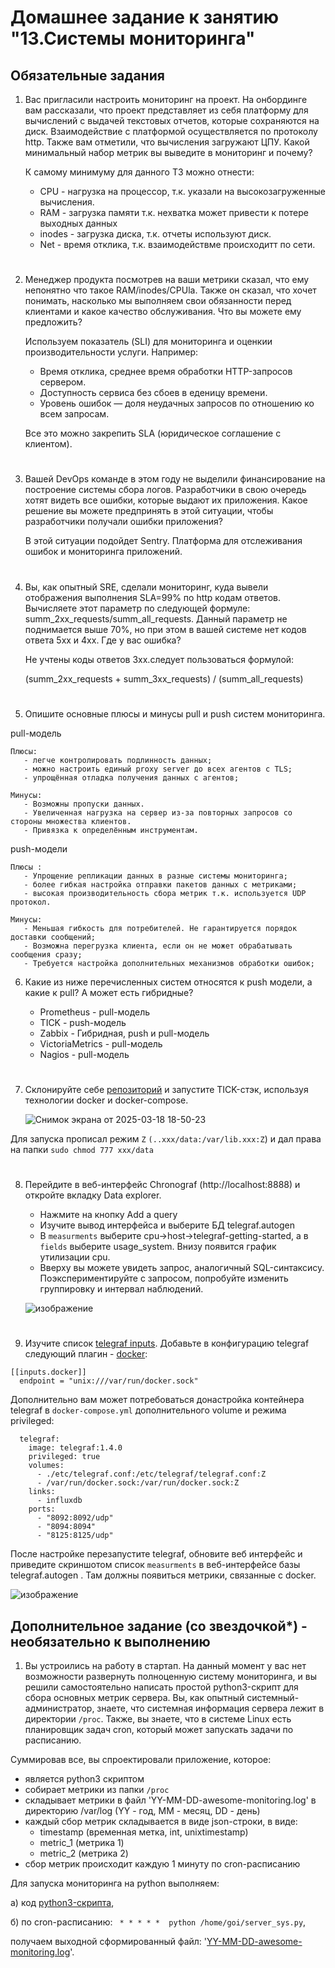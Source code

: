 # Домашнее задание к занятию "13.Системы мониторинга"

## Обязательные задания

1. Вас пригласили настроить мониторинг на проект. На онбординге вам рассказали, что проект представляет из себя 
платформу для вычислений с выдачей текстовых отчетов, которые сохраняются на диск. Взаимодействие с платформой 
осуществляется по протоколу http. Также вам отметили, что вычисления загружают ЦПУ. Какой минимальный набор метрик вы
выведите в мониторинг и почему?

   К самому минимуму для данного ТЗ можно отнести:
    - CPU     - нагрузка на  процессор, т.к. указали на высокозагруженные вычисления.
    - RAM     - загрузка памяти т.к. нехватка может привести к потере выходных данных 
    - inodes  - загрузка диска, т.к. отчеты используют диск.
    - Net     - время отклика, т.к. взаимодействме происходитт по сети.


#
2. Менеджер продукта посмотрев на ваши метрики сказал, что ему непонятно что такое RAM/inodes/CPUla. Также он сказал, 
что хочет понимать, насколько мы выполняем свои обязанности перед клиентами и какое качество обслуживания. Что вы 
можете ему предложить?

    Используем показатель (SLI) для мониторинга и оценкии производительности услуги.
Например:
    - Время отклика, среднее время обработки HTTP-запросов сервером.
    - Доступность сервиса без сбоев в еденицу времени.
    - Уровень ошибок  — доля неудачных запросов по отношению ко всем запросам.
    
     Все это можно закрепить SLA (юридическое соглашение с клиентом).

#
3. Вашей DevOps команде в этом году не выделили финансирование на построение системы сбора логов. Разработчики в свою 
очередь хотят видеть все ошибки, которые выдают их приложения. Какое решение вы можете предпринять в этой ситуации, 
чтобы разработчики получали ошибки приложения?

   В этой ситуации подойдет Sentry. Платформа для отслеживания ошибок и мониторинга приложений. 

#
4. Вы, как опытный SRE, сделали мониторинг, куда вывели отображения выполнения SLA=99% по http кодам ответов. 
Вычисляете этот параметр по следующей формуле: summ_2xx_requests/summ_all_requests. Данный параметр не поднимается выше 
70%, но при этом в вашей системе нет кодов ответа 5xx и 4xx. Где у вас ошибка?

   Не учтены коды ответов 3хх.следует пользоваться формулой:

      (summ_2xx_requests + summ_3xx_requests) / (summ_all_requests)
#
5. Опишите основные плюсы и минусы pull и push систем мониторинга.

pull-модель

```
Плюсы:
   - легче контролировать подлинность данных;
   - можно настроить единый proxy server до всех агентов с TLS;
   - упрощённая отладка получения данных с агентов;

Минусы:
   - Возможны пропуски данных.
   - Увеличенная нагрузка на сервер из-за повторных запросов со стороны множества клиентов.
   - Привязка к определённым инструментам.
```
push-модели
```
Плюсы :
   - Упрощение репликации данных в разные системы мониторинга;
   - более гибкая настройка отправки пакетов данных с метриками;
   - высокая производительность сбора метрик т.к. используется UDP протокол.

Минусы:
   - Меньшая гибкость для потребителей. Не гарантируется порядок доставки сообщений;
   - Возможна перегрузка клиента, если он не может обрабатывать сообщения сразу;
   - Требуется настройка дополнительных механизмов обработки ошибок;
```
   
6. Какие из ниже перечисленных систем относятся к push модели, а какие к pull? А может есть гибридные?

    - Prometheus - pull-модель
    - TICK - push-модель
    - Zabbix - Гибридная, push и pull-модель
    - VictoriaMetrics - pull-модель
    - Nagios - pull-модель
#
7. Склонируйте себе [репозиторий](https://github.com/influxdata/sandbox/tree/master) и запустите TICK-стэк, 
используя технологии docker и docker-compose.

   ![Снимок экрана от 2025-03-18 18-50-23](https://github.com/user-attachments/assets/9ace9983-e494-4f66-a0a8-d49b02f3bf34)



Для запуска прописал режим `Z` `(..ххх/data:/var/lib.ххх:Z`) и дал права на папки `sudo chmod 777 xxx/data`

#
8. Перейдите в веб-интерфейс Chronograf (http://localhost:8888) и откройте вкладку Data explorer.
        
    - Нажмите на кнопку Add a query
    - Изучите вывод интерфейса и выберите БД telegraf.autogen
    - В `measurments` выберите cpu->host->telegraf-getting-started, а в `fields` выберите usage_system. Внизу появится график утилизации cpu.
    - Вверху вы можете увидеть запрос, аналогичный SQL-синтаксису. Поэкспериментируйте с запросом, попробуйте изменить группировку и интервал наблюдений.

   ![изображение](https://github.com/user-attachments/assets/8aabbecf-4cee-4816-8713-7437d64deb88)

#
9. Изучите список [telegraf inputs](https://github.com/influxdata/telegraf/tree/master/plugins/inputs). 
Добавьте в конфигурацию telegraf следующий плагин - [docker](https://github.com/influxdata/telegraf/tree/master/plugins/inputs/docker):
```
[[inputs.docker]]
  endpoint = "unix:///var/run/docker.sock"
```

Дополнительно вам может потребоваться донастройка контейнера telegraf в `docker-compose.yml` дополнительного volume и 
режима privileged:
```
  telegraf:
    image: telegraf:1.4.0
    privileged: true
    volumes:
      - ./etc/telegraf.conf:/etc/telegraf/telegraf.conf:Z
      - /var/run/docker.sock:/var/run/docker.sock:Z
    links:
      - influxdb
    ports:
      - "8092:8092/udp"
      - "8094:8094"
      - "8125:8125/udp"
```

После настройке перезапустите telegraf, обновите веб интерфейс и приведите скриншотом список `measurments` в 
веб-интерфейсе базы telegraf.autogen . Там должны появиться метрики, связанные с docker.

   ![изображение](https://github.com/user-attachments/assets/6040b9de-714b-4fc8-86bd-bce96628237c)

## Дополнительное задание (со звездочкой*) - необязательно к выполнению

1. Вы устроились на работу в стартап. На данный момент у вас нет возможности развернуть полноценную систему 
мониторинга, и вы решили самостоятельно написать простой python3-скрипт для сбора основных метрик сервера. Вы, как 
опытный системный-администратор, знаете, что системная информация сервера лежит в директории `/proc`. 
Также, вы знаете, что в системе Linux есть  планировщик задач cron, который может запускать задачи по расписанию.

Суммировав все, вы спроектировали приложение, которое:
- является python3 скриптом
- собирает метрики из папки `/proc`
- складывает метрики в файл 'YY-MM-DD-awesome-monitoring.log' в директорию /var/log 
(YY - год, MM - месяц, DD - день)
- каждый сбор метрик складывается в виде json-строки, в виде:
  + timestamp (временная метка, int, unixtimestamp)
  + metric_1 (метрика 1)
  + metric_2 (метрика 2)
- сбор метрик происходит каждую 1 минуту по cron-расписанию

Для запуска мониторинга на python выполняем:
   
   а) код [python3-скрипта](server_sys.py),
   
   б) по cron-расписанию: ``` * * * * *  python /home/goi/server_sys.py```,

получаем выходной сформированный файл: '[YY-MM-DD-awesome-monitoring.log](2025-03-14-awesome-monitoring.log)'.
